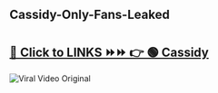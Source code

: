
 ## Cassidy-Only-Fans-Leaked

# <h2><a href="https://clipsfans.com/Cassidy&ref=git">🔗 Click to LINKS ⏩⏩ 👉 🟢 Cassidy </a></h2>

<a href="https://clipsfans.com/Cassidy&ref=git" rel="nofollow" data-target="animated-image.originalLink"><img src="https://i.ibb.co.com/xMMVF88/686577567.gif" alt="Viral Video Original" style="max-width: 100%; display: inline-block;" data-target="animated-image.originalImage"></a>
